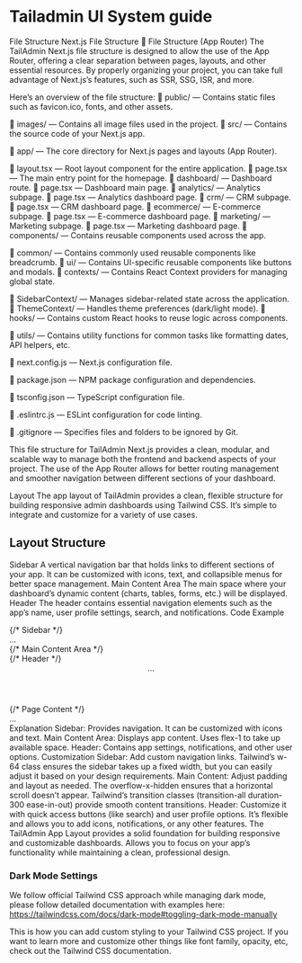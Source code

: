 # Tailadmin UI System guide

File Structure
Next.js File Structure
📂 File Structure (App Router)
The TailAdmin Next.js file structure is designed to allow the use of the App Router, offering a clear separation between pages, layouts, and other essential resources. By properly organizing your project, you can take full advantage of Next.js’s features, such as SSR, SSG, ISR, and more.

Here’s an overview of the file structure:
📂 public/ — Contains static files such as favicon.ico, fonts, and other assets.

📂 images/ — Contains all image files used in the project.
📂 src/ — Contains the source code of your Next.js app.

📂 app/ — The core directory for Next.js pages and layouts (App Router).

📄 layout.tsx — Root layout component for the entire application.
📄 page.tsx — The main entry point for the homepage.
📂 dashboard/ — Dashboard route.
📄 page.tsx — Dashboard main page.
📂 analytics/ — Analytics subpage.
📄 page.tsx — Analytics dashboard page.
📂 crm/ — CRM subpage.
📄 page.tsx — CRM dashboard page.
📂 ecommerce/ — E-commerce subpage.
📄 page.tsx — E-commerce dashboard page.
📂 marketing/ — Marketing subpage.
📄 page.tsx — Marketing dashboard page.
📂 components/ — Contains reusable components used across the app.

📂 common/ — Contains commonly used reusable components like breadcrumb.
📂 ui/ — Contains UI-specific reusable components like buttons and modals.
📂 contexts/ — Contains React Context providers for managing global state.

📂 SidebarContext/ — Manages sidebar-related state across the application.
📂 ThemeContext/ — Handles theme preferences (dark/light mode).
📂 hooks/ — Contains custom React hooks to reuse logic across components.

📂 utils/ — Contains utility functions for common tasks like formatting dates, API helpers, etc.

📄 next.config.js — Next.js configuration file.

📄 package.json — NPM package configuration and dependencies.

📄 tsconfig.json — TypeScript configuration file.

📄 .eslintrc.js — ESLint configuration for code linting.

📄 .gitignore — Specifies files and folders to be ignored by Git.

This file structure for TailAdmin Next.js provides a clean, modular, and scalable way to manage both the frontend and backend aspects of your project. The use of the App Router allows for better routing management and smoother navigation between different sections of your dashboard.

Layout
The app layout of TailAdmin provides a clean, flexible structure for building responsive admin dashboards using Tailwind CSS. It’s simple to integrate and customize for a variety of use cases.

## Layout Structure
Sidebar A vertical navigation bar that holds links to different sections of your app. It can be customized with icons, text, and collapsible menus for better space management.
Main Content Area The main space where your dashboard’s dynamic content (charts, tables, forms, etc.) will be displayed.
Header The header contains essential navigation elements such as the app’s name, user profile settings, search, and notifications.
Code Example
<div className="min-h-screen xl:flex">
  {/* Sidebar */}
  <aside>...</aside>
  {/* Main Content Area */}
  <div className="flex-1 overflow-x-hidden transition-all duration-300 ease-in-out">
    {/* Header */}
    <header>...</header>
    {/* Page Content */}
    <div className="mx-auto max-w-screen-2xl p-4 md:p-6">...</div>
  </div>
</div>
Explanation
Sidebar: Provides navigation. It can be customized with icons and text.
Main Content Area: Displays app content. Uses flex-1 to take up available space.
Header: Contains app settings, notifications, and other user options.
Customization
Sidebar: Add custom navigation links. Tailwind’s w-64 class ensures the sidebar takes up a fixed width, but you can easily adjust it based on your design requirements.
Main Content: Adjust padding and layout as needed. The overflow-x-hidden ensures that a horizontal scroll doesn’t appear. Tailwind’s transition classes (transition-all duration-300 ease-in-out) provide smooth content transitions.
Header: Customize it with quick access buttons (like search) and user profile options. It’s flexible and allows you to add icons, notifications, or any other features.
The TailAdmin App Layout provides a solid foundation for building responsive and customizable dashboards. Allows you to focus on your app’s functionality while maintaining a clean, professional design.

### Dark Mode Settings
We follow official Tailwind CSS approach while managing dark mode, please follow detailed documentation with examples here: https://tailwindcss.com/docs/dark-mode#toggling-dark-mode-manually

This is how you can add custom styling to your Tailwind CSS project. If you want to learn more and customize other things like font family, opacity, etc, check out the Tailwind CSS documentation.